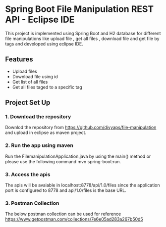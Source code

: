 # Spring Boot File Manipulation REST API - Eclipse IDE

This project is implemented using Spring Boot and H2 database for different file manipulations like upload file , get all files , download file and get file by tags and developed using eclipse IDE.

## Features

- Upload files
- Download file using id
- Get list of all files
- Get all files taged to a specific tag

## Project Set Up
### 1. Download the repository
Downlod the repository from https://github.com/divyaps/file-manipulation and upload in eclipse as maven project.
### 2. Run the app using maven
Run the FilemanipulationApplication.java by using the main() method or please use the following command mvn spring-boot:run.

### 3. Access the apis
The apis will be avaiable in localhost:8778/api/1.0/files since the application port is configured to 8778 and api/1.0/files is the base URL.

### 3. Postman Collection
The below postman collection can be used for reference https://www.getpostman.com/collections/7e6e05ad283a267b50d5
